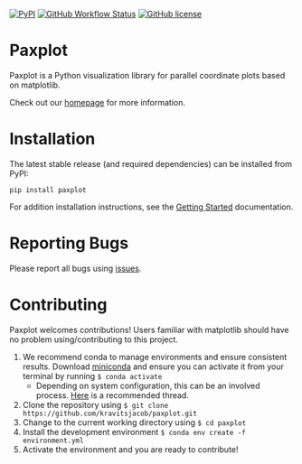 [![PyPI](https://img.shields.io/pypi/v/paxplot)](https://pypi.org/project/paxplot/)
[![GitHub Workflow Status](https://img.shields.io/github/workflow/status/kravitsjacob/paxplot/Version%20Testing)](https://github.com/kravitsjacob/paxplot/actions)
[![GitHub license](https://img.shields.io/github/license/kravitsjacob/paxplot)](https://github.com/kravitsjacob/paxplot/blob/main/LICENSE)

# Paxplot
Paxplot is a Python visualization library for parallel coordinate plots based on matplotlib.

Check out our [homepage](https://kravitsjacob.github.io/paxplot/) for more information.

# Installation
The latest stable release (and required dependencies) can be installed from PyPI:

```
pip install paxplot
```

For addition installation instructions, see the [Getting Started](https://kravitsjacob.github.io/paxplot/getting_started.html) documentation.

# Reporting Bugs
Please report all bugs using [issues](https://github.com/kravitsjacob/paxplot/issues).

# Contributing
Paxplot welcomes contributions! Users familiar with matplotlib should have no problem using/contributing to this project.

1. We recommend conda to manage environments and ensure consistent results. Download [miniconda](https://docs.conda.io/en/latest/miniconda.html) and ensure you can activate it from your terminal by running `$ conda activate`
    * Depending on system configuration, this can be an involved process. [Here](https://discuss.codecademy.com/t/setting-up-conda-in-git-bash/534473) is a recommended thread.
3. Clone the repository using `$ git clone https://github.com/kravitsjacob/paxplot.git`
4. Change to the current working directory using `$ cd paxplot`
5. Install the development environment `$ conda env create -f environment.yml`
6. Activate the environment and you are ready to contribute!
